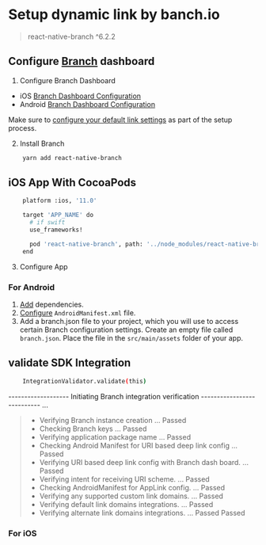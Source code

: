 # Setup dynamic link by banch.io

> react-native-branch ^6.2.2

## Configure [Branch](dashboard.branch.io) dashboard

1. Configure Branch Dashboard

- iOS [Branch Dashboard Configuration](https://help.branch.io/developers-hub/docs/ios-basic-integration#1-configure-branch-dashboard)
- Android [Branch Dashboard Configuration](https://help.branch.io/developers-hub/docs/android-basic-integration#1-configure-branch-dashboard)

Make sure to [configure your default link settings](https://help.branch.io/using-branch/docs/configure-default-link-behaviors) as part of the setup process.

2. Install Branch

```bash
    yarn add react-native-branch
```

## iOS App With CocoaPods

```bash
    platform :ios, '11.0'

    target 'APP_NAME' do
      # if swift
      use_frameworks!

      pod 'react-native-branch', path: '../node_modules/react-native-branch'
    end
```

3. Configure App

### For Android

1. [Add](https://help.branch.io/developers-hub/docs/android-basic-integration#3-add-dependencies) dependencies.
2. [Configure](https://help.branch.io/developers-hub/docs/android-basic-integration#3-add-dependencies) `AndroidManifest.xml` file.
3. Add a branch.json file to your project, which you will use to access certain Branch configuration settings.
   Create an empty file called `branch.json`.
   Place the file in the `src/main/assets` folder of your app.

## validate SDK Integration

```bash
    IntegrationValidator.validate(this)
```

------------------- Initiating Branch integration verification --------------------------- ...

> - Verifying Branch instance creation ... Passed
> - Checking Branch keys ... Passed
> - Verifying application package name ... Passed
> - Checking Android Manifest for URI based deep link config ... Passed
> - Verifying URI based deep link config with Branch dash board. ... Passed
> - Verifying intent for receiving URI scheme. ... Passed
> - Checking AndroidManifest for AppLink config. ... Passed
> - Verifying any supported custom link domains. ... Passed
> - Verifying default link domains integrations. ... Passed
> - Verifying alternate link domains integrations. ... Passed Passed

### For iOS
